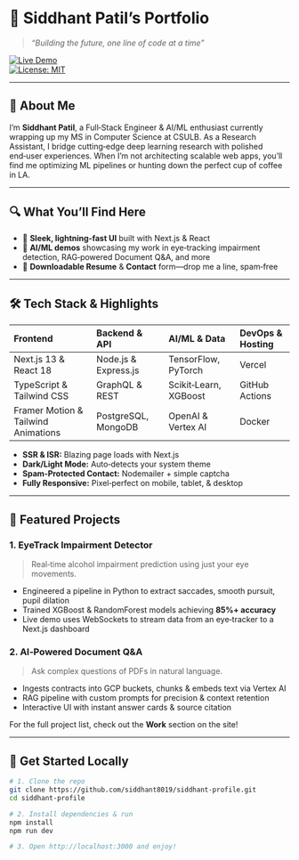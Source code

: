 # 🚀 Siddhant Patil’s Portfolio

> _“Building the future, one line of code at a time”_

[![Live Demo](https://img.shields.io/badge/Live%20Demo-online-brightgreen)](https://siprofile.me)  
[![License: MIT](https://img.shields.io/badge/license-MIT-blue.svg)](LICENSE)

---

## 👋 About Me

I’m **Siddhant Patil**, a Full‑Stack Engineer & AI/ML enthusiast currently wrapping up my MS in Computer Science at CSULB. As a Research Assistant, I bridge cutting‑edge deep learning research with polished end‑user experiences. When I’m not architecting scalable web apps, you’ll find me optimizing ML pipelines or hunting down the perfect cup of coffee in LA.

---

## 🔍 What You’ll Find Here

- 🎨 **Sleek, lightning‑fast UI** built with Next.js & React
- 🤖 **AI/ML demos** showcasing my work in eye‑tracking impairment detection, RAG‑powered Document Q&A, and more
- 📄 **Downloadable Resume** & **Contact** form—drop me a line, spam‑free

---

## 🛠️ Tech Stack & Highlights

| Frontend                            | Backend & API        | AI/ML & Data          | DevOps & Hosting |
| :---------------------------------- | :------------------- | :-------------------- | :--------------- |
| Next.js 13 & React 18               | Node.js & Express.js | TensorFlow, PyTorch   | Vercel           |
| TypeScript & Tailwind CSS           | GraphQL & REST       | Scikit‑Learn, XGBoost | GitHub Actions   |
| Framer Motion & Tailwind Animations | PostgreSQL, MongoDB  | OpenAI & Vertex AI    | Docker           |

- **SSR & ISR:** Blazing page loads with Next.js
- **Dark/Light Mode:** Auto‑detects your system theme
- **Spam‑Protected Contact:** Nodemailer + simple captcha
- **Fully Responsive:** Pixel‑perfect on mobile, tablet, & desktop

---

## 📂 Featured Projects

### 1. EyeTrack Impairment Detector

> Real‑time alcohol impairment prediction using just your eye movements.

- Engineered a pipeline in Python to extract saccades, smooth pursuit, pupil dilation
- Trained XGBoost & RandomForest models achieving **85%+ accuracy**
- Live demo uses WebSockets to stream data from an eye‑tracker to a Next.js dashboard

### 2. AI‑Powered Document Q&A

> Ask complex questions of PDFs in natural language.

- Ingests contracts into GCP buckets, chunks & embeds text via Vertex AI
- RAG pipeline with custom prompts for precision & context retention
- Interactive UI with instant answer cards & source citation

For the full project list, check out the **Work** section on the site!

---

## 🚀 Get Started Locally

```bash
# 1. Clone the repo
git clone https://github.com/siddhant8019/siddhant-profile.git
cd siddhant-profile

# 2. Install dependencies & run
npm install
npm run dev

# 3. Open http://localhost:3000 and enjoy!
```
